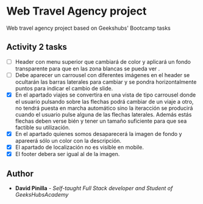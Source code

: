 # Web Travel Agency project
Web travel agency project based on Geekshubs' Bootcamp tasks
## Activity 2 tasks
- [ ] Header con menu superior que cambiará de color y aplicará un fondo transparente para que en las zona blancas se pueda ver .
- [ ] Debe aparecer un carrousel con diferentes imágenes en el header se ocultarán las barras laterales para cambiar y se pondra horizontalmente puntos para indicar el cambio de slide.
- [x] En el apartado viajes se convertira en una vista de tipo carrousel donde el usuario pulsando sobre las flechas podrá cambiar de un viaje a otro, no tendrá puesta en marcha automático sino la iteracción se producirá cuando el usuario pulse alguna de las flechas laterales. Además estás flechas deben verse bién y tener un tamaño suficiente para que sea factible su utilización.
- [x] En el apartado quienes somos desaparecerá la imagen de fondo y apareerá sólo un color con la descripción.
- [x] El apartado de localización no es visible en mobile.
- [x] El footer debera ser igual al de la imagen.

## Author
* **David Pinilla** - *Self-taught Full Stack developer and Student of GeeksHubsAcademy* 
